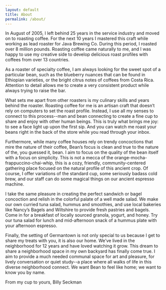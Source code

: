 ```yaml
---
layout: default
title: About
permalink: /about/
---
```


In August of 2005, I left behind 25 years in the service industry and moved on to roasting coffee. For the next 10 years I mastered this craft while working as lead roaster for Java Brewing Co. During this period, I roasted over 8 million pounds. Roasting coffee came naturally to me, and I was happy to use my creative side to develop delicious roast profiles with coffees from over 13 countries. 
	
As a roaster of specialty coffee, I am always looking for the sweet spot of a particular bean, such as the blueberry nuances that can be found in Ethiopian varieties, or the bright citrus notes of coffees from Costa Rica. Attention to detail allows me to create a very consistent product while always trying to raise the bar.			

What sets me apart from other roasters is my culinary skills and years behind the roaster. Roasting coffee for me is an artisan craft that doesn’t rely on computers to set the roast profile. Instead, I use all my senses to connect to this process--man and bean connecting to create a fine cup to share and enjoy with other human beings. This is truly what brings me joy: to see a face light up upon the first sip. And you can watch me roast your beans right in the back of the store while you read through your inbox. 

Furthermore, while many coffee houses rely on trendy concoctions that mire the nature of their coffee, Bean’s focus is clean and true to the nature of the, you guessed it, bean. I aim to focus on the quality of the bean itself with a focus on simplicity. This is not a mecca of the orange-mocha-frappuccino-chai-whip, this is a cozy, friendly, community-centered gathering place focused on the natural profile of this ancient crop. Of course, I offer variations of the standard cup, some seriously badass cold brew, and our staff can do some magical things on our ancient espresso machine. 

I take the same pleasure in creating the perfect sandwich or bagel concoction and relish in the colorful palate of a well made salad. We make our own curried tuna salad, hummus and smoothies, and use local bakeries like Nancy’s Bagels and Wiltshire to provide fresh pastries and bagels. Come in for a breakfast of locally sourced granola, yogurt, and honey. Try our tuna salad for lunch and mid-afternoon snack of a hummus plate with your afternoon espresso.

Finally, the setting of Germantown is not only special to us because I get to share my treats with you, it is also our home. We’ve lived in the neighborhood for 12 years and have loved watching it grow. This dream to share a neighborhood space in my own backyard has finally come true. I aim to provide a much needed communal space for art and pleasure, for lively conversation or quiet study--a place where all walks of life in this diverse neighborhood connect. We want Bean to feel like home; we want to know you by name.   

From my cup to yours,
Billy Seckman          
     
